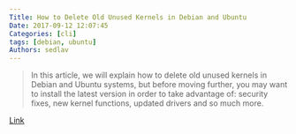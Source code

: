```yaml
---
Title: How to Delete Old Unused Kernels in Debian and Ubuntu
Date: 2017-09-12 12:07:45
Categories: [cli]
tags: [debian, ubuntu]
Authors: sedlav
---
```


> In this article, we will explain how to delete old unused kernels in Debian and Ubuntu systems, but before moving further, you may want to install the latest version in order to take advantage of: security fixes, new kernel functions, updated drivers and so much more.

[Link](https://www.tecmint.com/remove-old-kernel-in-debian-and-ubuntu/)
